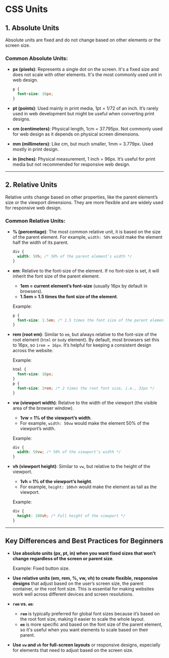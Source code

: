 # CSS Units

## 1. Absolute Units

Absolute units are fixed and do not change based on other elements or the screen size.

### Common Absolute Units:

* **px (pixels)**: Represents a single dot on the screen. It's a fixed size and does not scale with other elements. It's the most commonly used unit in web design.

  ```CSS
  p {
    font-size: 16px;
  }
  ```

* **pt (points)**: Used mainly in print media, 1pt = 1/72 of an inch. It’s rarely used in web development but might be useful when converting print designs.

* **cm (centimeters)**: Physical length, 1cm = 37.795px. Not commonly used for web design as it depends on physical screen dimensions.

* **mm (millimeters)**: Like cm, but much smaller, 1mm = 3.779px. Used mostly in print design.

* **in (inches)**: Physical measurement, 1 inch = 96px. It’s useful for print media but not recommended for responsive web design.

---

## 2. Relative Units

Relative units change based on other properties, like the parent element’s size or the viewport dimensions. They are more flexible and are widely used for responsive web design.

### Common Relative Units:

* **% (percentage)**: The most common relative unit, it is based on the size of the parent element. For example, `width: 50%` would make the element half the width of its parent.

  ```CSS
  div {
    width: 50%; /* 50% of the parent element’s width */
  }
  ```

* **em**: Relative to the font-size of the element. If no font-size is set, it will inherit the font size of the parent element.

  * **1em = current element’s font-size** (usually 16px by default in browsers).
  * **1.5em = 1.5 times the font size of the element**.

  Example:

  ```CSS
  p {
    font-size: 1.5em; /* 1.5 times the font size of the parent element */
  }
  ```

* **rem (root em)**: Similar to `em`, but always relative to the font-size of the root element (`html` or `body` element). By default, most browsers set this to 16px, so `1rem = 16px`. It’s helpful for keeping a consistent design across the website.

  Example:

  ```CSS
  html {
    font-size: 16px;
  }
  p {
    font-size: 2rem; /* 2 times the root font size, i.e., 32px */
  }
  ```

* **vw (viewport width)**: Relative to the width of the viewport (the visible area of the browser window).

  * **1vw = 1% of the viewport’s width**.
  * For example, `width: 50vw` would make the element 50% of the viewport’s width.

  Example:

  ```CSS
  div {
    width: 50vw; /* 50% of the viewport’s width */
  }
  ```

* **vh (viewport height)**: Similar to `vw`, but relative to the height of the viewport.

  * **1vh = 1% of the viewport’s height**.
  * For example, `height: 100vh` would make the element as tall as the viewport.

  Example:

  ```CSS
  div {
    height: 100vh; /* Full height of the viewport */
  }
  ```

---

## Key Differences and Best Practices for Beginners

* **Use absolute units (px, pt, in) when you want fixed sizes that won't change regardless of the screen or parent size**.

  Example: Fixed button size.

* **Use relative units (em, rem, %, vw, vh) to create flexible, responsive designs** that adjust based on the user’s screen size, the parent container, or the root font size. This is essential for making websites work well across different devices and screen resolutions.

* **`rem` vs. `em`**:

  * **`rem`** is typically preferred for global font sizes because it’s based on the root font size, making it easier to scale the whole layout.
  * **`em`** is more specific and based on the font size of the parent element, so it's useful when you want elements to scale based on their parent.

* **Use `vw` and `vh` for full-screen layouts** or responsive designs, especially for elements that need to adjust based on the screen size.